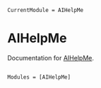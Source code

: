 ```@meta
CurrentModule = AIHelpMe
```

# AIHelpMe

Documentation for [AIHelpMe](https://github.com/svilupp/AIHelpMe.jl).

```@index
```

```@autodocs
Modules = [AIHelpMe]
```
